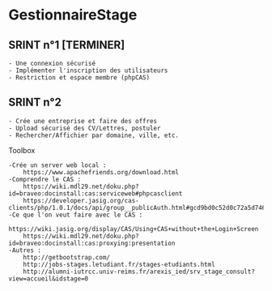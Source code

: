 # GestionnaireStage

SRINT n°1 [TERMINER]
-----------------
	- Une connexion sécurisé
	- Implémenter l'inscription des utilisateurs
	- Restriction et espace membre (phpCAS)

SRINT n°2 
-----------------
	- Crée une entreprise et faire des offres
	- Upload sécurisé des CV/Lettres, postuler
	- Rechercher/Affichier par domaine, ville, etc.

Toolbox

	-Crée un server web local :
		https://www.apachefriends.org/download.html
	-Comprendre le CAS :
		https://wiki.mdl29.net/doku.php?id=braveo:docinstall:cas:serviceweb#phpcasclient
		https://developer.jasig.org/cas-clients/php/1.0.1/docs/api/group__publicAuth.html#gcd9bd0c52d0c72a5d746365c4808527a
	-Ce que l'on veut faire avec le CAS :
		https://wiki.jasig.org/display/CAS/Using+CAS+without+the+Login+Screen
	 	https://wiki.mdl29.net/doku.php?id=braveo:docinstall:cas:proxying:presentation
	-Autres :
		http://getbootstrap.com/
		http://jobs-stages.letudiant.fr/stages-etudiants.html
		http://alumni-iutrcc.univ-reims.fr/arexis_ied/srv_stage_consult?view=accueil&idstage=0
